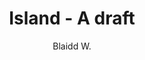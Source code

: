 ---
layout: none
school-year: 2017-2018
categories: student-project
title:  "Island - A draft"
author: "Blaidd W."
description:

author-url: "https://scratch.mit.edu/users/wrb04/"
project-id: "216348856"
---
